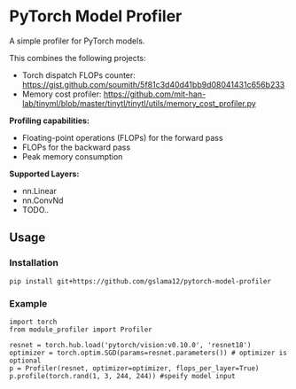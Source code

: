 # PyTorch Model Profiler
A simple profiler for PyTorch models.

This combines the following projects:
- Torch dispatch FLOPs counter: https://gist.github.com/soumith/5f81c3d40d41bb9d08041431c656b233
- Memory cost profiler: https://github.com/mit-han-lab/tinyml/blob/master/tinytl/tinytl/utils/memory_cost_profiler.py

**Profiling capabilities:**
- Floating-point operations (FLOPs) for the forward pass
- FLOPs for the backward pass
- Peak memory consumption

**Supported Layers:**
- nn.Linear
- nn.ConvNd
- TODO..

## Usage
### Installation
```
pip install git+https://github.com/gslama12/pytorch-model-profiler
```

### Example
```
import torch
from module_profiler import Profiler

resnet = torch.hub.load('pytorch/vision:v0.10.0', 'resnet18')
optimizer = torch.optim.SGD(params=resnet.parameters()) # optimizer is optional
p = Profiler(resnet, optimizer=optimizer, flops_per_layer=True)
p.profile(torch.rand(1, 3, 244, 244)) #speify model input
```


